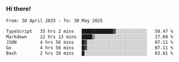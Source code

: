 ### Hi there!

<!--START_SECTION:waka-->

```txt
From: 30 April 2025 - To: 30 May 2025

TypeScript   35 hrs 2 mins   ████████████▓░░░░░░░░░░░░   50.47 %
Markdown     12 hrs 13 mins  ████▒░░░░░░░░░░░░░░░░░░░░   17.60 %
JSON         4 hrs 56 mins   █▓░░░░░░░░░░░░░░░░░░░░░░░   07.11 %
Go           4 hrs 56 mins   █▓░░░░░░░░░░░░░░░░░░░░░░░   07.11 %
Bash         2 hrs 38 mins   █░░░░░░░░░░░░░░░░░░░░░░░░   03.81 %
```

<!--END_SECTION:waka-->
